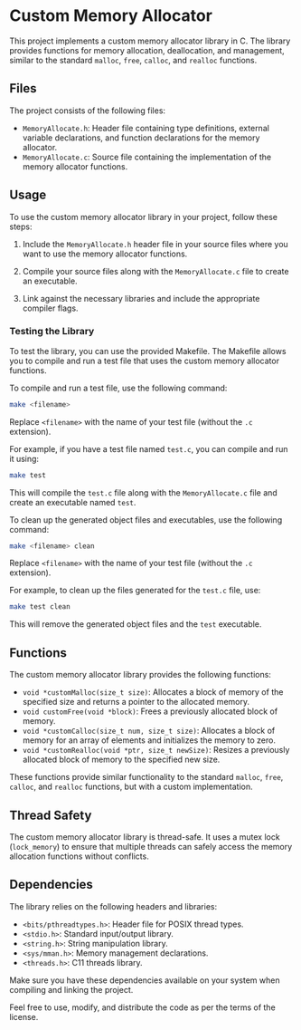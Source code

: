 # Custom Memory Allocator

This project implements a custom memory allocator library in C. The library provides functions for memory allocation, deallocation, and management, similar to the standard `malloc`, `free`, `calloc`, and `realloc` functions.

## Files

The project consists of the following files:

- `MemoryAllocate.h`: Header file containing type definitions, external variable declarations, and function declarations for the memory allocator.
- `MemoryAllocate.c`: Source file containing the implementation of the memory allocator functions.

## Usage

To use the custom memory allocator library in your project, follow these steps:

1. Include the `MemoryAllocate.h` header file in your source files where you want to use the memory allocator functions.

2. Compile your source files along with the `MemoryAllocate.c` file to create an executable.

3. Link against the necessary libraries and include the appropriate compiler flags.

### Testing the Library

To test the library, you can use the provided Makefile. The Makefile allows you to compile and run a test file that uses the custom memory allocator functions.

To compile and run a test file, use the following command:

```bash
make <filename>
```

Replace `<filename>` with the name of your test file (without the `.c` extension).

For example, if you have a test file named `test.c`, you can compile and run it using:

```bash
make test
```

This will compile the `test.c` file along with the `MemoryAllocate.c` file and create an executable named `test`.

To clean up the generated object files and executables, use the following command:

```bash
make <filename> clean
```

Replace `<filename>` with the name of your test file (without the `.c` extension).

For example, to clean up the files generated for the `test.c` file, use:

```bash
make test clean
```

This will remove the generated object files and the `test` executable.

## Functions

The custom memory allocator library provides the following functions:

- `void *customMalloc(size_t size)`: Allocates a block of memory of the specified size and returns a pointer to the allocated memory.
- `void customFree(void *block)`: Frees a previously allocated block of memory.
- `void *customCalloc(size_t num, size_t size)`: Allocates a block of memory for an array of elements and initializes the memory to zero.
- `void *customRealloc(void *ptr, size_t newSize)`: Resizes a previously allocated block of memory to the specified new size.

These functions provide similar functionality to the standard `malloc`, `free`, `calloc`, and `realloc` functions, but with a custom implementation.

## Thread Safety

The custom memory allocator library is thread-safe. It uses a mutex lock (`lock_memory`) to ensure that multiple threads can safely access the memory allocation functions without conflicts.

## Dependencies

The library relies on the following headers and libraries:

- `<bits/pthreadtypes.h>`: Header file for POSIX thread types.
- `<stdio.h>`: Standard input/output library.
- `<string.h>`: String manipulation library.
- `<sys/mman.h>`: Memory management declarations.
- `<threads.h>`: C11 threads library.

Make sure you have these dependencies available on your system when compiling and linking the project.



Feel free to use, modify, and distribute the code as per the terms of the license.

